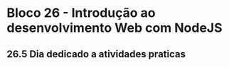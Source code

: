# Bloco 26 - Introdução ao desenvolvimento Web com NodeJS

## 26.5 Dia dedicado a atividades praticas
